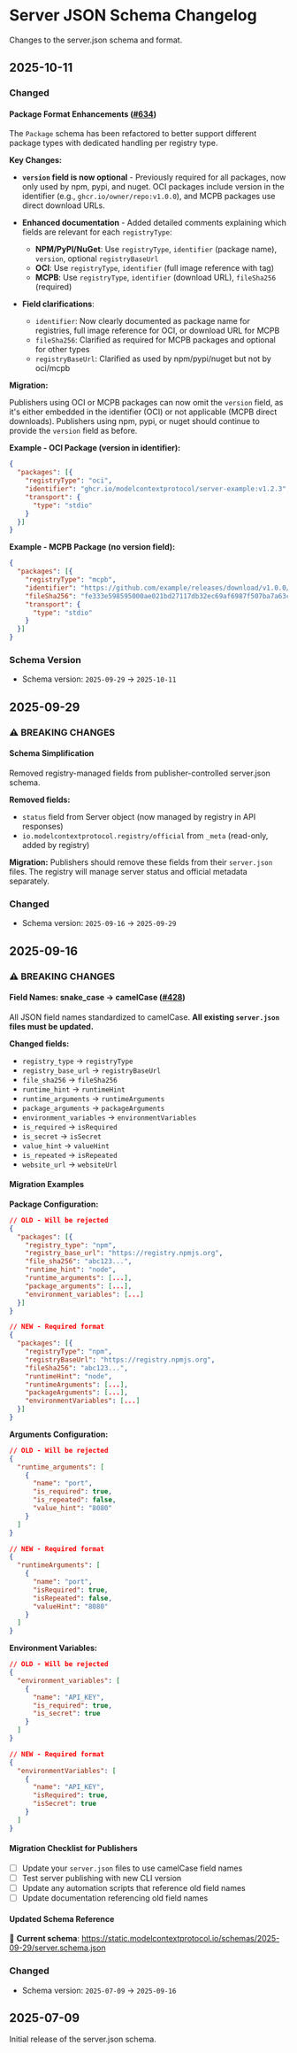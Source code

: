 # Server JSON Schema Changelog

Changes to the server.json schema and format.

## 2025-10-11

### Changed

#### Package Format Enhancements ([#634](https://github.com/modelcontextprotocol/registry/pull/634))

The `Package` schema has been refactored to better support different package types with dedicated handling per registry type.

**Key Changes:**

- **`version` field is now optional** - Previously required for all packages, now only used by npm, pypi, and nuget. OCI packages include version in the identifier (e.g., `ghcr.io/owner/repo:v1.0.0`), and MCPB packages use direct download URLs.

- **Enhanced documentation** - Added detailed comments explaining which fields are relevant for each `registryType`:
  - **NPM/PyPI/NuGet**: Use `registryType`, `identifier` (package name), `version`, optional `registryBaseUrl`
  - **OCI**: Use `registryType`, `identifier` (full image reference with tag)
  - **MCPB**: Use `registryType`, `identifier` (download URL), `fileSha256` (required)

- **Field clarifications**:
  - `identifier`: Now clearly documented as package name for registries, full image reference for OCI, or download URL for MCPB
  - `fileSha256`: Clarified as required for MCPB packages and optional for other types
  - `registryBaseUrl`: Clarified as used by npm/pypi/nuget but not by oci/mcpb

**Migration:**

Publishers using OCI or MCPB packages can now omit the `version` field, as it's either embedded in the identifier (OCI) or not applicable (MCPB direct downloads). Publishers using npm, pypi, or nuget should continue to provide the `version` field as before.

**Example - OCI Package (version in identifier):**
```json
{
  "packages": [{
    "registryType": "oci",
    "identifier": "ghcr.io/modelcontextprotocol/server-example:v1.2.3",
    "transport": {
      "type": "stdio"
    }
  }]
}
```

**Example - MCPB Package (no version field):**
```json
{
  "packages": [{
    "registryType": "mcpb",
    "identifier": "https://github.com/example/releases/download/v1.0.0/package.mcpb",
    "fileSha256": "fe333e598595000ae021bd27117db32ec69af6987f507ba7a63c90638ff633ce",
    "transport": {
      "type": "stdio"
    }
  }]
}
```

### Schema Version
- Schema version: `2025-09-29` → `2025-10-11`

## 2025-09-29

### ⚠️ BREAKING CHANGES

#### Schema Simplification

Removed registry-managed fields from publisher-controlled server.json schema.

**Removed fields:**
- `status` field from Server object (now managed by registry in API responses)
- `io.modelcontextprotocol.registry/official` from `_meta` (read-only, added by registry)

**Migration:**
Publishers should remove these fields from their `server.json` files. The registry will manage server status and official metadata separately.

### Changed
- Schema version: `2025-09-16` → `2025-09-29`

## 2025-09-16

### ⚠️ BREAKING CHANGES

#### Field Names: snake_case → camelCase ([#428](https://github.com/modelcontextprotocol/registry/issues/428))

All JSON field names standardized to camelCase. **All existing `server.json` files must be updated.**

**Changed fields:**
- `registry_type` → `registryType`
- `registry_base_url` → `registryBaseUrl`
- `file_sha256` → `fileSha256`
- `runtime_hint` → `runtimeHint`
- `runtime_arguments` → `runtimeArguments`
- `package_arguments` → `packageArguments`
- `environment_variables` → `environmentVariables`
- `is_required` → `isRequired`
- `is_secret` → `isSecret`
- `value_hint` → `valueHint`
- `is_repeated` → `isRepeated`
- `website_url` → `websiteUrl`

#### Migration Examples

**Package Configuration:**
```json
// OLD - Will be rejected
{
  "packages": [{
    "registry_type": "npm",
    "registry_base_url": "https://registry.npmjs.org",
    "file_sha256": "abc123...",
    "runtime_hint": "node",
    "runtime_arguments": [...],
    "package_arguments": [...],
    "environment_variables": [...]
  }]
}

// NEW - Required format
{
  "packages": [{
    "registryType": "npm",
    "registryBaseUrl": "https://registry.npmjs.org",
    "fileSha256": "abc123...",
    "runtimeHint": "node",
    "runtimeArguments": [...],
    "packageArguments": [...],
    "environmentVariables": [...]
  }]
}
```

**Arguments Configuration:**
```json
// OLD - Will be rejected
{
  "runtime_arguments": [
    {
      "name": "port",
      "is_required": true,
      "is_repeated": false,
      "value_hint": "8080"
    }
  ]
}

// NEW - Required format
{
  "runtimeArguments": [
    {
      "name": "port",
      "isRequired": true,
      "isRepeated": false,
      "valueHint": "8080"
    }
  ]
}
```

**Environment Variables:**
```json
// OLD - Will be rejected
{
  "environment_variables": [
    {
      "name": "API_KEY",
      "is_required": true,
      "is_secret": true
    }
  ]
}

// NEW - Required format
{
  "environmentVariables": [
    {
      "name": "API_KEY",
      "isRequired": true,
      "isSecret": true
    }
  ]
}
```

#### Migration Checklist for Publishers

- [ ] Update your `server.json` files to use camelCase field names
- [ ] Test server publishing with new CLI version
- [ ] Update any automation scripts that reference old field names
- [ ] Update documentation referencing old field names

#### Updated Schema Reference

🔗 **Current schema**: https://static.modelcontextprotocol.io/schemas/2025-09-29/server.schema.json

### Changed
- Schema version: `2025-07-09` → `2025-09-16`

## 2025-07-09

Initial release of the server.json schema.